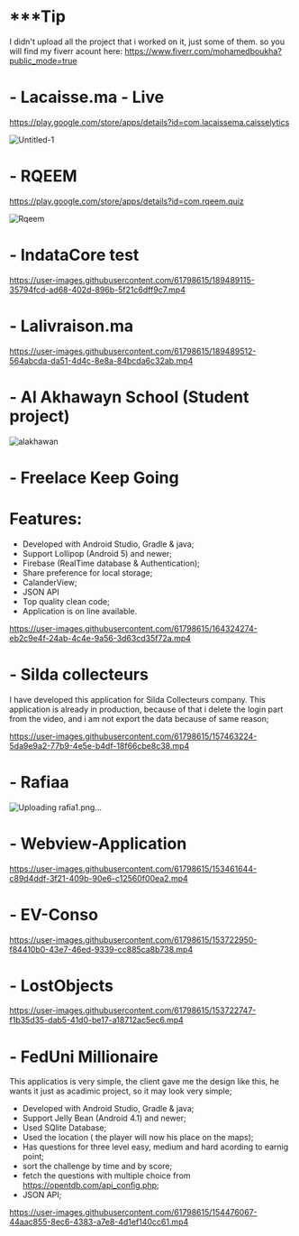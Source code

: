 # ***Tip
I didn't upload all the project that i worked on it, just some of them. so you will find my fiverr acount here: 
https://www.fiverr.com/mohamedboukha?public_mode=true


# - Lacaisse.ma - Live

https://play.google.com/store/apps/details?id=com.lacaissema.caisselytics

![Untitled-1](https://user-images.githubusercontent.com/61798615/189487092-ca6df7bc-5d48-48d7-8903-393f36c63f93.png)

# - RQEEM

https://play.google.com/store/apps/details?id=com.rqeem.quiz

![Rqeem](https://user-images.githubusercontent.com/61798615/189487567-849794a9-90e4-49c6-8e35-987a35392702.png)

# - IndataCore test

https://user-images.githubusercontent.com/61798615/189489115-35794fcd-ad68-402d-896b-5f21c6dff9c7.mp4

# - Lalivraison.ma

https://user-images.githubusercontent.com/61798615/189489512-564abcda-da51-4d4c-8e8a-84bcda6c32ab.mp4

# - Al Akhawayn School (Student project)

![alakhawan](https://user-images.githubusercontent.com/61798615/189488172-e256512d-5068-4fa5-b50a-2c5f942b5557.png)

# - Freelace Keep Going
# Features:
 * Developed with Android Studio, Gradle & java;
 * Support Lollipop (Android 5) and newer;
 * Firebase (RealTime database & Authentication);
 * Share preference for local storage;
 * CalanderView;
 * JSON API
 * Top quality clean code;
 * Application is on line available.

https://user-images.githubusercontent.com/61798615/164324274-eb2c9e4f-24ab-4c4e-9a56-3d63cd35f72a.mp4


# - Silda collecteurs 
I have developed this application for Silda Collecteurs company. This application is already in production, because of that i delete the login part from the video, and i am not export the data because of same reason; 

https://user-images.githubusercontent.com/61798615/157463224-5da9e9a2-77b9-4e5e-b4df-18f66cbe8c38.mp4


# - Rafiaa 

![Uploading rafia1.png…]()


# - Webview-Application

https://user-images.githubusercontent.com/61798615/153461644-c89d4ddf-3f21-409b-90e6-c12560f00ea2.mp4

# - EV-Conso

https://user-images.githubusercontent.com/61798615/153722950-f84410b0-43e7-46ed-9339-cc885ca8b738.mp4

# - LostObjects
 
https://user-images.githubusercontent.com/61798615/153722747-f1b35d35-dab5-41d0-be17-a18712ac5ec6.mp4

# - FedUni Millionaire
This applicatios is very simple, the client gave me the design like this, he wants it just as acadimic project, so it may look very simple;
 * Developed with Android Studio, Gradle & java;
 * Support Jelly Bean (Android 4.1) and newer;
 * Used SQlite Database;
 * Used the location ( the player will now his place on the maps);
 * Has questions for three level easy, medium and hard acording to earnig point;
 * sort the challenge by time and by score;
 * fetch the questions with multiple choice from https://opentdb.com/api_config.php;
 * JSON API;

https://user-images.githubusercontent.com/61798615/154476067-44aac855-8ec6-4383-a7e8-4d1ef140cc61.mp4






